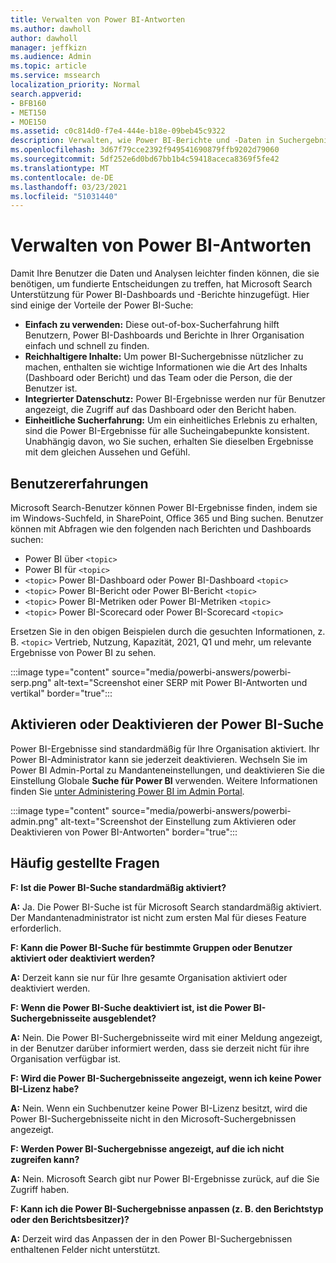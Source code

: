 ```yaml
---
title: Verwalten von Power BI-Antworten
ms.author: dawholl
author: dawholl
manager: jeffkizn
ms.audience: Admin
ms.topic: article
ms.service: mssearch
localization_priority: Normal
search.appverid:
- BFB160
- MET150
- MOE150
ms.assetid: c0c814d0-f7e4-444e-b18e-09beb45c9322
description: Verwalten, wie Power BI-Berichte und -Daten in Suchergebnissen angezeigt werden
ms.openlocfilehash: 3d67f79cce2392f949541690879ffb9202d79060
ms.sourcegitcommit: 5df252e6d0bd67bb1b4c59418aceca8369f5fe42
ms.translationtype: MT
ms.contentlocale: de-DE
ms.lasthandoff: 03/23/2021
ms.locfileid: "51031440"
---
```

# <a name="manage-power-bi-answers"></a>Verwalten von Power BI-Antworten

Damit Ihre Benutzer die Daten und Analysen leichter finden können, die sie benötigen, um fundierte Entscheidungen zu treffen, hat Microsoft Search Unterstützung für Power BI-Dashboards und -Berichte hinzugefügt. Hier sind einige der Vorteile der Power BI-Suche:

* **Einfach zu verwenden:** Diese out-of-box-Sucherfahrung hilft Benutzern, Power BI-Dashboards und Berichte in Ihrer Organisation einfach und schnell zu finden.
* **Reichhaltigere Inhalte:** Um power BI-Suchergebnisse nützlicher zu machen, enthalten sie wichtige Informationen wie die Art des Inhalts (Dashboard oder Bericht) und das Team oder die Person, die der Benutzer ist.
* **Integrierter Datenschutz:** Power BI-Ergebnisse werden nur für Benutzer angezeigt, die Zugriff auf das Dashboard oder den Bericht haben.
* **Einheitliche Sucherfahrung:** Um ein einheitliches Erlebnis zu erhalten, sind die Power BI-Ergebnisse für alle Sucheingabepunkte konsistent. Unabhängig davon, wo Sie suchen, erhalten Sie dieselben Ergebnisse mit dem gleichen Aussehen und Gefühl.

## <a name="what-users-experience"></a>Benutzererfahrungen

Microsoft Search-Benutzer können Power BI-Ergebnisse finden, indem sie im Windows-Suchfeld, in SharePoint, Office 365 und Bing suchen. Benutzer können mit Abfragen wie den folgenden nach Berichten und Dashboards suchen:

* Power BI über `<topic>`
* Power BI für `<topic>`
* `<topic>` Power BI-Dashboard oder Power BI-Dashboard `<topic>`
* `<topic>` Power BI-Bericht oder Power BI-Bericht `<topic>`
* `<topic>` Power BI-Metriken oder Power BI-Metriken `<topic>`
* `<topic>` Power BI-Scorecard oder Power BI-Scorecard `<topic>`

Ersetzen Sie in den obigen Beispielen durch die gesuchten Informationen, z. B. `<topic>` Vertrieb, Nutzung, Kapazität, 2021, Q1 und mehr, um relevante Ergebnisse von Power BI zu sehen.

:::image type="content" source="media/powerbi-answers/powerbi-serp.png" alt-text="Screenshot einer SERP mit Power BI-Antworten und vertikal" border="true":::

## <a name="turn-power-bi-search-on-or-off"></a>Aktivieren oder Deaktivieren der Power BI-Suche

Power BI-Ergebnisse sind standardmäßig für Ihre Organisation aktiviert. Ihr Power BI-Administrator kann sie jederzeit deaktivieren. Wechseln Sie im Power BI Admin-Portal zu Mandanteneinstellungen, und deaktivieren Sie die Einstellung Globale **Suche für Power BI** verwenden. Weitere Informationen finden Sie [unter Administering Power BI im Admin Portal](/power-bi/admin/service-admin-portal#use-global-search-for-power-bi-preview).

:::image type="content" source="media/powerbi-answers/powerbi-admin.png" alt-text="Screenshot der Einstellung zum Aktivieren oder Deaktivieren von Power BI-Antworten" border="true":::

## <a name="frequently-asked-questions"></a>Häufig gestellte Fragen

**F: Ist die Power BI-Suche standardmäßig aktiviert?**

**A:** Ja. Die Power BI-Suche ist für Microsoft Search standardmäßig aktiviert. Der Mandantenadministrator ist nicht zum ersten Mal für dieses Feature erforderlich.

**F: Kann die Power BI-Suche für bestimmte Gruppen oder Benutzer aktiviert oder deaktiviert werden?**

**A:** Derzeit kann sie nur für Ihre gesamte Organisation aktiviert oder deaktiviert werden.

**F: Wenn die Power BI-Suche deaktiviert ist, ist die Power BI-Suchergebnisseite ausgeblendet?**

**A:** Nein. Die Power BI-Suchergebnisseite wird mit einer Meldung angezeigt, in der Benutzer darüber informiert werden, dass sie derzeit nicht für ihre Organisation verfügbar ist.

**F: Wird die Power BI-Suchergebnisseite angezeigt, wenn ich keine Power BI-Lizenz habe?**

**A:** Nein. Wenn ein Suchbenutzer keine Power BI-Lizenz besitzt, wird die Power BI-Suchergebnisseite nicht in den Microsoft-Suchergebnissen angezeigt.

**F: Werden Power BI-Suchergebnisse angezeigt, auf die ich nicht zugreifen kann?**

**A:** Nein. Microsoft Search gibt nur Power BI-Ergebnisse zurück, auf die Sie Zugriff haben.

**F: Kann ich die Power BI-Suchergebnisse anpassen (z. B. den Berichtstyp oder den Berichtsbesitzer)?**

**A:** Derzeit wird das Anpassen der in den Power BI-Suchergebnissen enthaltenen Felder nicht unterstützt.